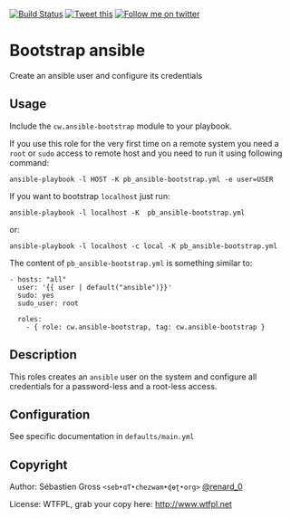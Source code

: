 <!--

---
lang: american
---
-->

[![Build Status](https://travis-ci.org/cw-ansible/cw.ansible-bootstrap.svg?branch=master)](https://travis-ci.org/cw-ansible/cw.ansible-bootstrap)
[![Tweet this](http://img.shields.io/badge/Tweet-it00aced.svg)](https://twitter.com/intent/tweet?tw_p=tweetbutton&via=renard_0&url=https%3A%2F%2Fgithub.com%2Fcw-ansible%2Fcw.ansible-bootstrap&text=Create%20an%20%23ansible%20user%20and%20configure%20its%20credentials)
[![Follow me on twitter](http://img.shields.io/badge/Twitter-Follow-00aced.svg)](https://twitter.com/intent/follow?region=follow_link&screen_name=renard_0&tw_p=followbutton)


# Bootstrap ansible

Create an ansible user and configure its credentials

## Usage

Include the `cw.ansible-bootstrap` module to your playbook.

If you use this role for the very first time on a remote system you need a
`root` or `sudo` access to remote host and you need to run it using
following command:

	ansible-playbook -l HOST -K pb_ansible-bootstrap.yml -e user=USER

If you want to bootstrap `localhost` just run:

	ansible-playbook -l localhost -K  pb_ansible-bootstrap.yml

or:

	ansible-playbook -l localhost -c local -K pb_ansible-bootstrap.yml


The content of `pb_ansible-bootstrap.yml` is something similar to:

    - hosts: "all"
      user: '{{ user | default("ansible")}}'
      sudo: yes
      sudo_user: root
    
      roles:
        - { role: cw.ansible-bootstrap, tag: cw.ansible-bootstrap }


## Description

This roles creates an `ansible` user on the system and configure all
credentials for a password-less and a root-less access.


## Configuration

See specific documentation in `defaults/main.yml`



## Copyright

Author: Sébastien Gross `<seb•ɑƬ•chezwam•ɖɵʈ•org>` [@renard_0](https://twitter.com/renard_0)

License: WTFPL, grab your copy here: http://www.wtfpl.net
